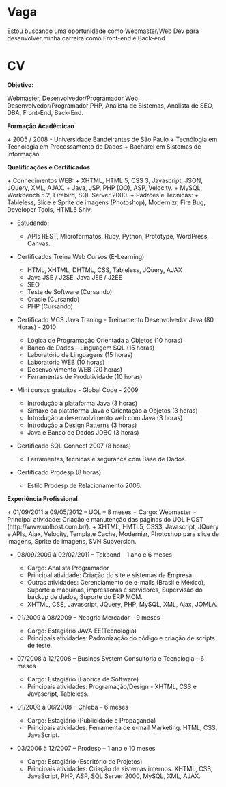 Vaga
====

Estou buscando uma oportunidade como Webmaster/Web Dev para desenvolver minha carreira como Front-end e Back-end

CV
==

<p><b>Objetivo:</b></p>
Webmaster, Desenvolvedor/Programador Web, Desenvolvedor/Programador PHP, 
Analista de Sistemas, Analista de SEO, DBA, Front-End, Back-End.

<p><b>Formação Acadêmicao</b></p>
+ 2005 / 2008 - Universidade Bandeirantes de São Paulo    
  + Tecnólogia em Tecnologia em Processamento de Dados
  + Bacharel em Sistemas de Informação

<p><b>Qualificações e Certificados</b></p>
+ Conhecimentos WEB:
  +  XHTML, HTML 5, CSS 3, Javascript, JSON, JQuery, XML, AJAX.
  + Java, JSP, PHP (OO), ASP, Velocity.
  + MySQL, Workbench 5.2, Firebird, SQL Server 2000. 
  + Padrões e Técnicas:
  + Tableless, Slice e Sprite de imagens (Photoshop), Modernizr, Fire Bug, Developer Tools, HTML5 Shiv.

+ Estudando: 
  + APIs REST, Microformatos, Ruby, Python, Prototype, WordPress, Canvas.

+ Certificados Treina Web Cursos (E-Learning)
  + HTML, XHTML, DHTML, CSS, Tableless, JQuery, AJAX
  + Java JSE / J2SE, Java JEE / J2EE
  + SEO
  + Teste de Software (Cursando)  
  + Oracle (Cursando)  
  + PHP (Cursando)

+ Certificado MCS Java Traning - Treinamento Desenvolvedor Java (80 Horas) - 2010
  + Lógica de Programação Orientada a Objetos (10 horas)
  + Banco de Dados – Linguagem SQL (15 horas)
  + Laboratório de Linguagens (15 horas)
  + Laboratório WEB (10 horas)
  + Desenvolvimento WEB (20 horas)
  + Ferramentas de Produtividade (10 horas)

+ Mini cursos gratuitos - Global Code - 2009
  + Introdução à plataforma Java (3 horas)
  + Sintaxe da plataforma Java e Orientação a Objetos (3 horas)
  + Introdução a desenvolvimento web com Java (3 horas)
  + Introdução a Design Patterns (3 horas)
  + Java e Banco de Dados JDBC (3 horas)

+ Certificado SQL Connect 2007 (8 horas)
  + Ferramentas, técnicas e segurança com Base de Dados.

+ Certificado Prodesp (8 horas)
  + Estilo Prodesp de Relacionamento 2006.

<p><b>Experiência Profissional</b></p>
+ 01/09/2011 à 09/05/2012 – UOL – 8 meses
  + Cargo: Webmaster
  + Principal atividade: Criação e manutenção das páginas do UOL HOST (http://www.uolhost.com.br/).
  + XHTML, HMTL5, CSS3, Javascript, JQuery e APIs, Ajax, Velocity, Template Cache, Modernizr, Photoshop para slice de imagens, Sprite de imagens, SVN Subversion.

+ 08/09/2009 à 02/02/2011 – Tekbond - 1 ano e 6 meses
  + Cargo: Analista Programador
  + Principal atividade: Criação do site e sistemas da Empresa.
  + Outras atividades: Gerenciamento de e-mails (Brasil e México), Suporte a maquinas, impressoras e servidores, Supervisão do backup de dados, Suporte do ERP MCM.
  + XHTML, CSS, Javascript, JQuery, PHP, MySQL, XML, Ajax, JOMLA.

+ 01/2009 à 08/2009 – Neogrid Mercador – 9 meses
  + Cargo: Estagiário JAVA EE(Tecnologia)
  + Principais atividades: Padronização do código e criação de scripts de teste. 

+ 07/2008 à 12/2008 – Busines System Consultoria e Tecnologia – 6 meses
  + Cargo: Estagiário (Fábrica de Software)
  + Principais atividades: Programação/Design - XHTML, CSS e Javascript, Tableless.

+ 01/2008 à 06/2008 – Chleba – 6 meses
  + Cargo: Estagiário (Publicidade e Propaganda)
  + Principais atividades: Ferramenta de e-mail Marketing. HTML, CSS, JavaScript.

+ 03/2006 à 12/2007 – Prodesp – 1 ano e 10 meses
  + Cargo: Estagiário (Escritório de Projetos)
  + Principais atividades: Criação de sistemas internos. XHTML, CSS, JavaScript, PHP, ASP, SQL Server 2000, MySQL, XML, AJAX.